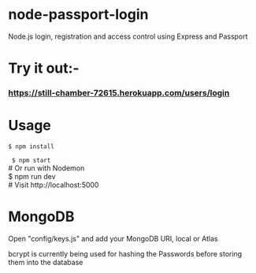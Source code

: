 # node-passport-login
Node.js login, registration and access control using Express and Passport<br>

# Try it out:-
### https://still-chamber-72615.herokuapp.com/users/login 
# Usage
<code>$ npm install </code>

<code> $ npm start </code><br />
\# Or run with Nodemon<br />
$ npm run dev <br />
\# Visit http://localhost:5000<br />
</code>

# MongoDB
Open "config/keys.js" and add your MongoDB URI, local or Atlas <br />

bcrypt is currently being used for hashing the Passwords before storing them into the database
